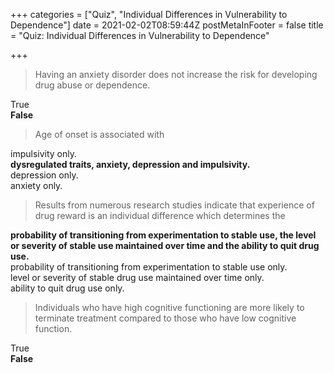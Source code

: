 +++
categories = ["Quiz", "Individual Differences in Vulnerability to Dependence"]
date = 2021-02-02T08:59:44Z
postMetaInFooter = false
title = "Quiz: Individual Differences in Vulnerability to Dependence"

+++
> Having an anxiety disorder does not increase the risk for developing drug abuse or dependence.

True  
**False**

> Age of onset is associated with

impulsivity only.  
**dysregulated traits, anxiety, depression and impulsivity.**  
depression only.  
anxiety only.

> Results from numerous research studies indicate that experience of drug reward is an individual difference which determines the

**probability of transitioning from experimentation to stable use, the level or severity of stable use maintained over time and the ability to quit drug use.**  
probability of transitioning from experimentation to stable use only.  
level or severity of stable drug use maintained over time only.  
ability to quit drug use only.

> Individuals who have high cognitive functioning are more likely to terminate treatment compared to those who have low cognitive function.

True  
**False**